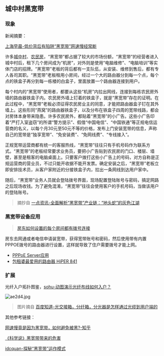 ## 城中村黑宽带

### 现象

新闻摘要：

 [上海早晨-低价背后有陷阱“黑宽带”网速慢经常断](https://www.iqiyi.com/v_19rrnz7cn4.html)

许多[城中村](https://baike.baidu.com/item/%E5%9F%8E%E4%B8%AD%E6%9D%91/4172812?fr=aladdin)、[农民房](https://baike.baidu.com/item/%E5%86%9C%E6%B0%91%E6%88%BF/9889362?fr=aladdin)，“黑宽带”都占据了较大的市场份额，“黑宽带”的经营者进入城中村后，租下几个房间成为“机房”，对外则是使用“电脑维修”、“电脑培训”等实体门店的招牌。“黑宽带”老板的背后都有一支队伍，从安装、维修到售后，都有专人各司其职。“黑宽带”老板租用小房间，经过一个大的路由器分到每一个点，每个点的铁盒子再分到每一栋楼的白盒子，里面放置一个路由器连接到用户。

每个村内的“黑宽带”使用者，都要从这些“机房”内拉出网线，连接到每栋农民房外墙的路由器铁盒子内。农民房外墙上钉着的铁盒子，就是“黑宽带”存在的证明。在此过程中，“黑宽带”老板必须征得农民房业主的同意，才能把路由器盒子钉在其外墙上。这些形同“燕窝”的路由器铁盒子，以及分布在铁盒子四周的宽带线路，都会对房体本身带来隐患。许多农民房外，都贴着“黑宽带”的小广告。这些小广告印着“严打入室盗窃”的所谓“警方提示”、假借“中国电信”、“中国铁通”等正规电信运营商的名义，以每个月30元至50元不等的价格，发布上门安装宽带的信息，声称自己的宽带是“独享宽带”、“免安装费”、“免网线费”、“专线接入”。

正规宽带运营商都有统一的客服热线，“黑宽带”往往只有手机号码作为联系方式。“黑宽带”的老板经常要求业务员，要把小广告贴到农民房的门口、楼层、墙壁，甚至是租客的电脑桌面上。只要客户拨打这些小广告上的号码，对方自称是正规运营商的营业员，不过只能开收据不能开发票。确定安装之后，“黑宽带”老板立即安排技术员，从客户家附近的分接铁盒子内，拉出一条网线到达用户家中。

随后，“黑宽带”业务人员就会登陆拨号界面，现场配置登陆账号与密码，搞定网路之后现场收钱。为了避免混淆，“黑宽带”往往会使用客户的手机号码，当做该用户的登陆账号。

> 摘抄自 [ 一点资讯-全面解析“黑宽带”产业链：“地头蛇”的灰色江湖](https://www.jiaheu.com/topic/166512.html)

### 黑宽带设备应用

> [房东如何设置的每个房间都有拨号连接](https://zhidao.baidu.com/question/227899896.html)

房东去网通或者电信申请装宽带，获得宽带账号和密码，然后使用带有内置PPPOE拨号的路由器进行设置，这样就导致了住户需要拨号才能上网。

* [PPPoE Server应用](http://news.zol.com.cn/147/1473151.html)
* [包租婆最爱用的路由器 HiPER 841](http://net.zol.com.cn/274/2748379.html)

### 扩展

光纤入户拓扑图鉴，[sohu-动图演示光纤布线如何入户？](https://www.sohu.com/a/297926646_203761)

![ae2d4.jpg](https://i.loli.net/2020/10/04/U8Kw9SOi5BVmnpz.jpg)

> 图片摘自 [百度知道-光交接箱，分纤箱，分光器是怎样通过光缆到用户端的](https://zhidao.baidu.com/question/1500496176912537299.html)



其他参考链接：

[网速慢竟是因为黑宽带，如何避免被黑?-知乎](https://www.zhihu.com/question/277373954)

[《科学说》黑宽带带来的危害](https://v.qq.com/x/page/b0319e1u9zq.html)

[idcquan-探秘“黑宽带”运作模式](http://news.idcquan.com/tx/85510.shtml)